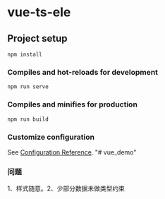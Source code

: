 # vue-ts-ele

## Project setup
```
npm install
```

### Compiles and hot-reloads for development
```
npm run serve
```

### Compiles and minifies for production
```
npm run build
```

### Customize configuration
See [Configuration Reference](https://cli.vuejs.org/config/).
"# vue_demo" 

### 问题
1、样式随意。2、少部分数据未做类型约束

